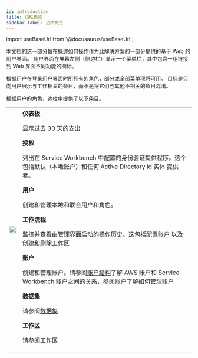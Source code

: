 ```yaml
---
id: introduction
title: 边栏概览
sidebar_label: 边栏概览
---
```


import useBaseUrl from '@docusaurus/useBaseUrl';

本文档的这一部分旨在概述如何操作作为此解决方案的一部分提供的基于 Web 的用户界面。
用户界面在屏幕左侧（侧边栏）显示一个菜单栏，其中包含一组链接到 Web 界面不同功能的图标。

根据用户在登录用户界面时所拥有的角色，部分或全部菜单项将可用。
目标是只向用户展示与工作相关的条目，而不是将它们与其他不相关的条目混淆。

根据用户的角色，边栏中提供了以下条目。

<table>
<tr>
<td 宽度="150">
<img src={useBaseUrl('img/deployment/reference/admin_interface_00.jpg')} height="100%" width="100%" />
</td>
<td>
<b>仪表板</b>

显示过去 30 天的支出

<b>授权</b>

列出在 Service Workbench 中配置的身份验证提供程序。这个
包括默认（本地账户）和任何 Active Directory id 实体
提供者。

<b>用户</b>

创建和管理本地和联合用户和角色。

<b>工作流程</b>

监控并查看由管理界面启动的操作历史。这包括配置[账户](/zh/post_deployment/aws_accounts) 以及创建和删除[工作区](/zh/user_guide/sidebar/common/workspaces/introduction)

<b>账户</b>

创建和管理账户。请参阅[账户结构](/zh/user_guide/account_structure)了解
AWS 账户和 Service Workbench 账户之间的关系，参阅[账户](/zh/post_deployment/aws_accounts)了解如何管理账户

<b>数据集</b>

请参阅[数据集](/zh/user_guide/sidebar/common/studies/introduction)

<b>工作区</b>

请参阅[工作区](/zh/user_guide/sidebar/common/workspaces/introduction)

</td>
</tr>
</table>
